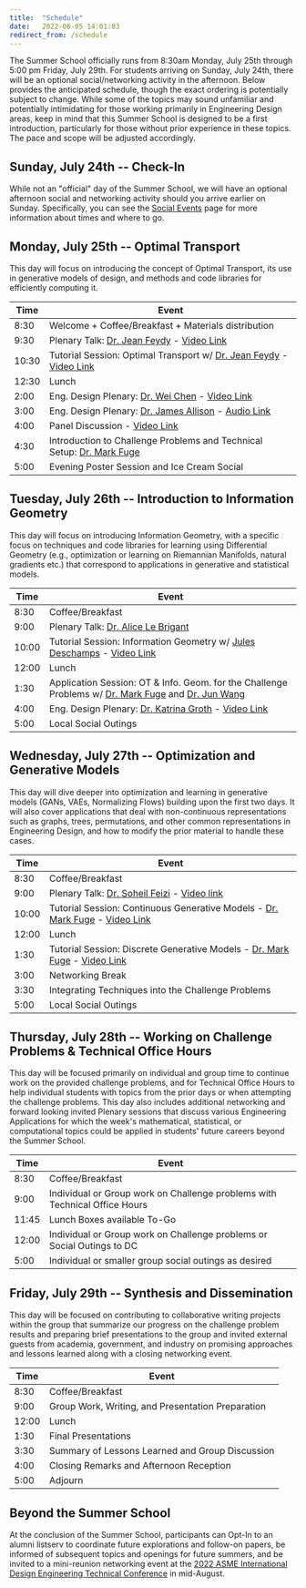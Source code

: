```yaml
---
title:  "Schedule"
date:   2022-06-05 14:01:03
redirect_from: /schedule
---
```


The Summer School officially runs from 8:30am Monday, July 25th through 5:00 pm Friday, July 29th. For students arriving on Sunday, July 24th, there will be an optional social/networking activity in the afternoon. Below provides the anticipated schedule, though the exact ordering is potentially subject to change. While some of the topics may sound unfamiliar and potentially intimidating for those working primarily in Engineering Design areas, keep in mind that this Summer School is designed to be a first introduction, particularly for those without prior experience in these topics. The pace and scope will be adjusted accordingly.

## Sunday, July 24th -- Check-In

While not an "official" day of the Summer School, we will have an optional afternoon social and networking activity should you arrive earlier on Sunday. Specifically, you can see the [Social Events](./social) page for more information about times and where to go.

## Monday, July 25th -- Optimal Transport
This day will focus on introducing the concept of Optimal Transport, its use in generative models of design, and methods and code libraries for efficiently computing it.

| Time  | Event  |
|---|---|
| 8:30 | Welcome + Coffee/Breakfast + Materials distribution|
| 9:30  | Plenary Talk: [Dr. Jean Feydy](https://www.jeanfeydy.com/) - [Video Link](https://umd.hosted.panopto.com/Panopto/Pages/Viewer.aspx?id=45337a9f-7af4-407d-85fc-aedd015aa20e) |
| 10:30 | Tutorial Session: Optimal Transport w/ [Dr. Jean Feydy](https://www.jeanfeydy.com/) - [Video Link](https://umd.hosted.panopto.com/Panopto/Pages/Viewer.aspx?id=f709d34a-357c-4341-b3f3-aedd015acd06)|
| 12:30 | Lunch |
| 2:00 | Eng. Design Plenary: [Dr. Wei Chen](https://www.mccormick.northwestern.edu/research-faculty/directory/profiles/chen-wei.html) - [Video Link](https://umd.hosted.panopto.com/Panopto/Pages/Viewer.aspx?id=dfb48df2-3260-4b2c-bc55-aedd015ae330) |
| 3:00 | Eng. Design Plenary: [Dr. James Allison](https://ise.illinois.edu/directory/profile/jtalliso) - [Audio Link](https://umd.hosted.panopto.com/Panopto/Pages/Viewer.aspx?id=b4d0c4dd-09f4-46a6-9333-aee001223372) |
| 4:00 | Panel Discussion - [Video Link](https://umd.hosted.panopto.com/Panopto/Pages/Viewer.aspx?id=9715da3d-661a-46d4-9fd0-aee001207449)|
| 4:30 | Introduction to Challenge Problems and Technical Setup: [Dr. Mark Fuge](https://enme.umd.edu/clark/faculty/539/Mark-D-Fuge) |
| 5:00 | Evening Poster Session and Ice Cream Social |

## Tuesday, July 26th -- Introduction to Information Geometry
This day will focus on introducing Information Geometry, with a specific focus on techniques and code libraries for learning using Differential Geometry (e.g., optimization or learning on Riemannian Manifolds, natural gradients etc.) that correspond to applications in generative and statistical models.

| Time  | Event  |
|---|---|
| 8:30  | Coffee/Breakfast |
| 9:00  | Plenary Talk: [Dr. Alice Le Brigant](https://sites.google.com/view/alice-le-brigant/) |
| 10:00 | Tutorial Session: Information Geometry w/ [Jules Deschamps](https://github.com/Jules-Deschamps) - [Video Link](https://umd.hosted.panopto.com/Panopto/Pages/Viewer.aspx?id=453ff317-2288-48c2-9afe-aede0165f291) |
| 12:00 | Lunch |
| 1:30  | Application Session: OT & Info. Geom. for the Challenge Problems w/ [Dr. Mark Fuge](https://enme.umd.edu/clark/faculty/539/Mark-D-Fuge) and [Dr. Jun Wang](https://ideal.umd.edu/team/wang-jun)|
| 4:00  | Eng. Design Plenary: [Dr. Katrina Groth](https://enme.umd.edu/clark/faculty/807/Katrina-Groth) - [Video Link](https://umd.hosted.panopto.com/Panopto/Pages/Viewer.aspx?id=295bad1d-903c-40e0-a8b8-aede01662c05) |
| 5:00  | Local Social Outings |

## Wednesday, July 27th -- Optimization and Generative Models
This day will dive deeper into optimization and learning in generative models (GANs, VAEs, Normalizing Flows) building upon the first two days. It will also cover applications that deal with non-continuous representations such as graphs, trees, permutations, and other common representations in Engineering Design, and how to modify the prior material to handle these cases.

| Time  | Event  |
|---|---|
| 8:30  | Coffee/Breakfast |
| 9:00  | Plenary Talk: [Dr. Soheil Feizi](https://www.cs.umd.edu/~sfeizi/) - [Video link](https://umd.hosted.panopto.com/Panopto/Pages/Viewer.aspx?id=87a12043-f21b-4deb-9be8-aedf00f21bb5)  |
| 10:00 | Tutorial Session: Continuous Generative Models - [Dr. Mark Fuge](https://enme.umd.edu/clark/faculty/539/Mark-D-Fuge) - [Video Link](https://umd.hosted.panopto.com/Panopto/Pages/Viewer.aspx?id=3d49233f-ffaa-4e25-8ac6-aedf0164e683) |
| 12:00 | Lunch |
| 1:30  | Tutorial Session: Discrete Generative Models - [Dr. Mark Fuge](https://enme.umd.edu/clark/faculty/539/Mark-D-Fuge) - [Video Link](https://umd.hosted.panopto.com/Panopto/Pages/Viewer.aspx?id=7ce80e25-f0d6-45dd-acc4-aedf0164c9cb)|
| 3:00  | Networking Break |
| 3:30  | Integrating Techniques into the Challenge Problems |
| 5:00  | Local Social Outings |

## Thursday, July 28th -- Working on Challenge Problems & Technical Office Hours
This day will be focused primarily on individual and group time to continue work on the provided challenge problems, and for Technical Office Hours to help individual students with topics from the prior days or when attempting the challenge problems. This day also includes additional networking and forward looking invited Plenary sessions that discuss various Engineering Applications for which the week's mathematical, statistical, or computational topics could be applied in students' future careers beyond the Summer School.

| Time  | Event  |
|---|---|
| 8:30 | Coffee/Breakfast |
| 9:00  | Individual or Group work on Challenge problems with Technical Office Hours  |
| 11:45 | Lunch Boxes available To-Go |
| 12:00 | Individual or Group work on Challenge problems or Social Outings to DC |
| 5:00 | Individual or smaller group social outings as desired |

## Friday, July 29th -- Synthesis and Dissemination
This day will be focused on contributing to collaborative writing projects within the group that summarize our progress on the challenge problem results and preparing brief presentations to the group and invited external guests from academia, government, and industry on promising approaches and lessons learned along with a closing networking event.

| Time  | Event  |
|---|---|
| 8:30  | Coffee/Breakfast |
| 9:00  | Group Work, Writing, and Presentation Preparation |
| 12:00 | Lunch  |
| 1:30  | Final Presentations |
| 3:30  | Summary of Lessons Learned and Group Discussion |
| 4:00  | Closing Remarks and Afternoon Reception |
| 5:00  | Adjourn |


## Beyond the Summer School

At the conclusion of the Summer School, participants can Opt-In to an alumni listserv to coordinate future explorations and follow-on papers, be informed of subsequent topics and openings for future summers, and be invited to a mini-reunion networking event at the [2022 ASME International Design Engineering Technical Conference](https://event.asme.org/IDETC-CIE) in mid-August.
